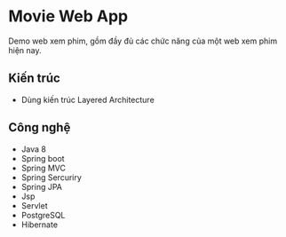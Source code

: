 # Movie Web App

Demo web xem phim, gồm đầy đủ các chức năng của một web xem phim hiện nay.

## Kiến trúc
- Dùng kiến trúc Layered Architecture

## Công nghệ
- Java 8
- Spring boot
- Spring MVC
- Spring Sercuriry
- Spring JPA
- Jsp
- Servlet
- PostgreSQL
- Hibernate
